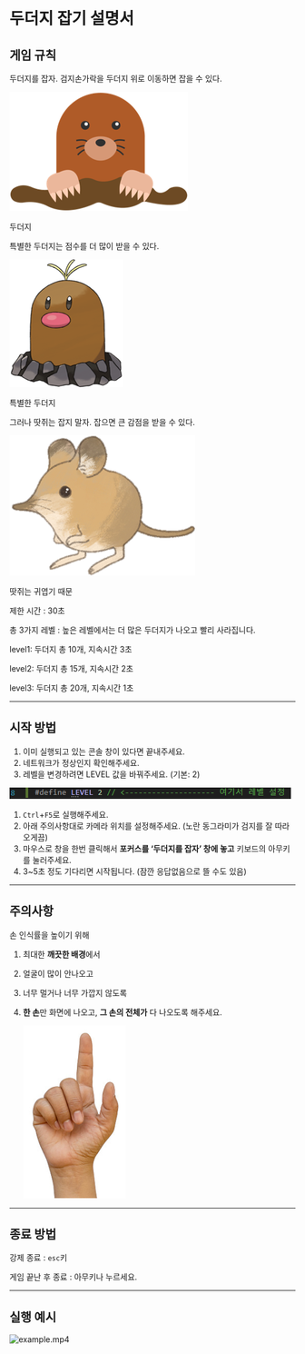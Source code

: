 # 두더지 잡기 설명서

## 게임 규칙

두더지를 잡자. 검지손가락을 두더지 위로 이동하면 잡을 수 있다.

![두더지](두더지.png)

두더지

특별한 두더지는 점수를 더 많이 받을 수 있다.

![특별한 두더지](디그다.png)

특별한 두더지

그러나 땃쥐는 잡지 말자. 잡으면 큰 감점을 받을 수 있다.

![땃쥐는 귀엽기 때문](땃쥐.png)

땃쥐는 귀엽기 때문

제한 시간 : 30초

총 3가지 레벨 : 높은 레벨에서는 더 많은 두더지가 나오고 빨리 사라집니다.

level1: 두더지 총 10개, 지속시간 3초

level2: 두더지 총 15개, 지속시간 2초

level3: 두더지 총 20개, 지속시간 1초

---

## 시작 방법

1. 이미 실행되고 있는 콘솔 창이 있다면 끝내주세요.
2. 네트워크가 정상인지 확인해주세요.
3. 레벨을 변경하려면 LEVEL 값을 바꿔주세요. (기본: 2)

![Untitled](level.png)

1.  `Ctrl`+`F5`로 실행해주세요.
2. 아래 주의사항대로 카메라 위치를 설정해주세요. (노란 동그라미가 검지를 잘 따라오게끔) 
3. 마우스로 창을 한번 클릭해서 **포커스를 ‘두더지를 잡자’ 창에 놓고** 키보드의 아무키를 눌러주세요. 
4. 3~5초 정도 기다리면 시작됩니다. (잠깐 응답없음으로 뜰 수도 있음)

---

## 주의사항

손 인식률을 높이기 위해 

1. 최대한 **깨끗한 배경**에서 
2. 얼굴이 많이 안나오고
3. 너무 멀거나 너무 가깝지 않도록
4. **한 손**만 화면에 나오고, **그 손의 전체가** 다 나오도록 해주세요.
    
    ![Untitled](hand.png)
    

---

## 종료 방법

강제 종료 : `esc`키

게임 끝난 후 종료 : 아무키나 누르세요.

---

## 실행 예시
![example.mp4](Example.gif)
